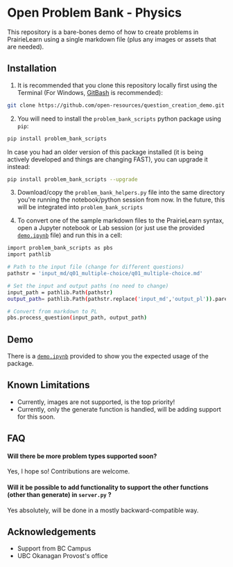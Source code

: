 # Open Problem Bank - Physics

This repository is a bare-bones demo of how to create problems in PrairieLearn using a single markdown file (plus any images or assets that are needed).

## Installation 

1. It is recommended that you clone this repository locally first using the Terminal (For Windows, [GitBash](https://gitforwindows.org) is recommended):

```bash 
git clone https://github.com/open-resources/question_creation_demo.git
```

2. You will need to install the `problem_bank_scripts` python package using `pip`:

```bash 
pip install problem_bank_scripts
```

In case you had an older version of this package installed (it is being actively developed and things are changing FAST), you can upgrade it instead:

```bash
pip install problem_bank_scripts --upgrade
```

3. Download/copy the `problem_bank_helpers.py` file into the same directory you're running the notebook/python session from now. In the future, this will be integrated into `problem_bank_scripts`

4. To convert one of the sample markdown files to the PrairieLearn syntax, open a Jupyter notebook or Lab session (or just use the provided [`demo.ipynb`](demo.ipynb) file) and run this in a cell:

```bash
import problem_bank_scripts as pbs
import pathlib

# Path to the input file (change for different questions)
pathstr = 'input_md/q01_multiple-choice/q01_multiple-choice.md'

# Set the input and output paths (no need to change)
input_path = pathlib.Path(pathstr)
output_path= pathlib.Path(pathstr.replace('input_md','output_pl')).parent

# Convert from markdown to PL
pbs.process_question(input_path, output_path)
```
## Demo

There is a [`demo.ipynb`](demo.ipynb) provided to show you the expected usage of the package.
 
## Known Limitations

- Currently, images are not supported, is the top priority!
- Currently, only the generate function is handled, will be adding support for this soon.
 
## FAQ

#### Will there be more problem types supported soon?

Yes, I hope so! Contributions are welcome.

#### Will it be possible to add functionality to support the other functions (other than generate) in `server.py` ?

Yes absolutely, will be done in a mostly backward-compatible way.

## Acknowledgements

 - Support from BC Campus
 - UBC Okanagan Provost's office
  

